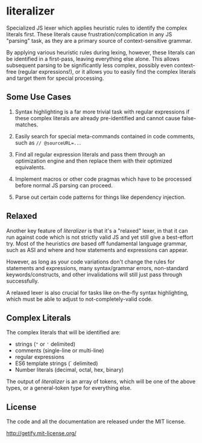 # literalizer

Specialized JS lexer which applies heuristic rules to identify the complex literals first. These literals cause frustration/complication in any JS "parsing" task, as they are a primary source of context-sensitive grammar.

By applying various heuristic rules during lexing, however, these literals can be identified in a first-pass, leaving everything else alone. This allows subsequent parsing to be significantly less complex, possibly even context-free (regular expressions!), or it allows you to easily find the complex literals and target them for special processing.

## Some Use Cases
1. Syntax highlighting is a far more trivial task with regular expressions if these complex literals are already pre-identified and cannot cause false-matches.

2. Easily search for special meta-commands contained in code comments, such as `// @sourceURL=..`.

3. Find all regular expression literals and pass them through an optimization engine and then replace them with their optimized equivalents.

4. Implement macros or other code pragmas which have to be processed before normal JS parsing can proceed.

5. Parse out certain code patterns for things like dependency injection.

## Relaxed
Another key feature of *literalizer* is that it's a "relaxed" lexer, in that it can run against code which is not strictly valid JS and yet still give a best-effort try. Most of the heuristics *are* based off fundamental language grammar, such as ASI and where and how statements and expressions can appear.

However, as long as your code variations don't change the rules for statements and expressions, many syntax/grammar errors, non-standard keywords/constructs, and other invalidations will still just pass through successfully.

A relaxed lexer is also crucial for tasks like on-the-fly syntax highlighting, which must be able to adjust to not-completely-valid code.

## Complex Literals

The complex literals that will be identified are:

* strings (`"` or `'` delimited)
* comments (single-line or multi-line)
* regular expressions
* ES6 template strings (` delimited)
* Number literals (decimal, octal, hex, binary)

The output of *literalizer* is an array of tokens, which will be one of the above types, or a general-token type for everything else.

## License

The code and all the documentation are released under the MIT license.

http://getify.mit-license.org/
